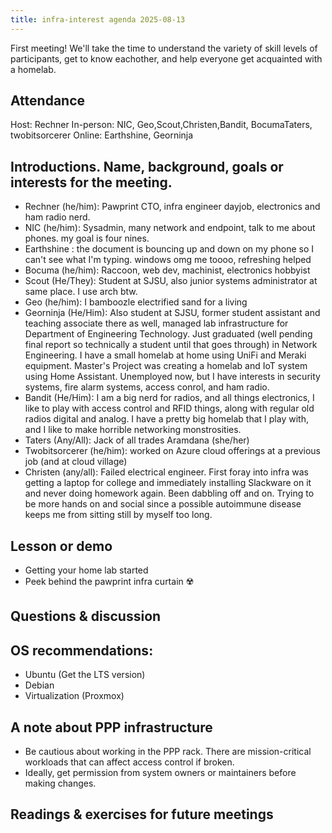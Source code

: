 ```yaml
---
title: infra-interest agenda 2025-08-13
---
```



First meeting!  We'll take the time to understand the variety of skill levels of participants, get to know eachother, and help everyone get acquainted with a homelab.

## Attendance

Host: Rechner
In-person: NIC, Geo,Scout,Christen,Bandit, BocumaTaters, twobitsorcerer 
Online: Earthshine, Georninja 

## Introductions. Name, background, goals or interests for the meeting.

* Rechner (he/him): Pawprint CTO, infra engineer dayjob, electronics and ham radio nerd.
* NIC (he/him): Sysadmin, many network and endpoint, talk to me about phones. my goal is four nines.
* Earthshine : the document is bouncing up and down on my phone so I can't see what I'm typing. windows omg me toooo, refreshing helped
* Bocuma (he/him): Raccoon, web dev, machinist, electronics hobbyist
* Scout (He/They): Student at SJSU, also junior systems administrator at same place. I use arch btw.
* Geo (he/him): I bamboozle electrified sand for a living
* Georninja (He/Him): Also student at SJSU, former student assistant and teaching associate there as well, managed lab infrastructure for Department of Engineering Technology. Just graduated (well pending final report so technically a student until that goes through) in Network Engineering. I have a small homelab at home using UniFi and Meraki equipment. Master's Project was creating a homelab and IoT system using Home Assistant. Unemployed now, but I have interests in security systems, fire alarm systems, access conrol, and ham radio.  
* Bandit (He/Him): I am a big nerd for radios, and all things electronics, I like to play with access control and RFID things, along with regular old radios digital and analog. I have a pretty big homelab that I play with, and I like to make horrible networking monstrosities.
* Taters (Any/All): Jack of all trades
Aramdana (she/her)
* Twobitsorcerer (he/him): worked on Azure cloud offerings at a previous job (and at cloud village)
* Christen (any/all): Failed electrical engineer.  First foray into infra was getting a laptop for college and immediately installing Slackware on it and never doing homework again.  Been dabbling off and on.  Trying to be more hands on and social since a possible autoimmune disease keeps me from sitting still by myself too long.

## Lesson or demo

* Getting your home lab started
* Peek behind the pawprint infra curtain ☢️

## Questions & discussion

## OS recommendations:
- Ubuntu (Get the LTS version)
- Debian
- Virtualization (Proxmox)
    
## A note about PPP infrastructure
- Be cautious about working in the PPP rack. There are mission-critical workloads that can affect access control if broken.
- Ideally, get permission from system owners or maintainers before making changes.

## Readings & exercises for future meetings
